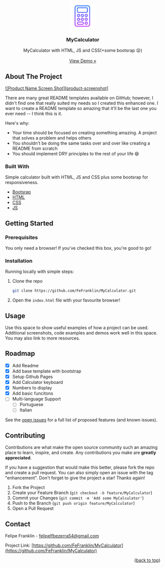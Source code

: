 <div id="top"></div>

<!-- PROJECT LOGO -->
<br />
<div align="center">
  <a href="https://github.com/othneildrew/Best-README-Template">
    <img src="img/android-chrome-192x192.png" alt="Logo" width="80" height="80">
  </a>

  <h3 align="center">MyCalculator</h3>

  <p align="center">
    MyCalculator with HTML, JS and CSS(+some bootsrap 😜)
    <br />
    <br />
    <a href="https://fefranklin.github.io/MyCalculator/">View Demo »</a>
  </p>
</div>

<!-- ABOUT THE PROJECT -->
## About The Project

[![Product Name Screen Shot][product-screenshot]](https://example.com)

There are many great README templates available on GitHub; however, I didn't find one that really suited my needs so I created this enhanced one. I want to create a README template so amazing that it'll be the last one you ever need -- I think this is it.

Here's why:
* Your time should be focused on creating something amazing. A project that solves a problem and helps others
* You shouldn't be doing the same tasks over and over like creating a README from scratch
* You should implement DRY principles to the rest of your life :smile:

### Built With

Simple calculator built with HTML, JS and CSS plus some bootsrap for responsiveness.

* [Bootsrap](https://getbootstrap.com/)
* [HTML](https://developer.mozilla.org/en-US/docs/Glossary/HTML5)
* [CSS](https://developer.mozilla.org/en-US/docs/Web/CSS)
* [JS](https://www.javascript.com/)

<!-- GETTING STARTED -->
## Getting Started

### Prerequisites

You only need a browser! If you've checked this box, you're good to go!

### Installation

Running locally with simple steps:

1. Clone the repo
   ```sh
   git clone https://github.com/FeFranklin/MyCalculator.git
   ```
2. Open the `index.html` file with your favourite browser!

<!-- USAGE EXAMPLES -->
## Usage

Use this space to show useful examples of how a project can be used. Additional screenshots, code examples and demos work well in this space. You may also link to more resources.

<!-- ROADMAP -->
## Roadmap

- [x] Add Readme
- [x] Add base template with bootstrap
- [x] Setup Github Pages
- [x] Add Calculator keyboard
- [x] Numbers to display
- [x] Add basic funcitons
- [ ] Multi-language Support
    - [ ] Portuguese
    - [ ] Italian

See the [open issues](https://github.com/FeFranklin/MyCalculator/issues) for a full list of proposed features (and known issues).

<!-- CONTRIBUTING -->
## Contributing

Contributions are what make the open source community such an amazing place to learn, inspire, and create. Any contributions you make are **greatly appreciated**.

If you have a suggestion that would make this better, please fork the repo and create a pull request. You can also simply open an issue with the tag "enhancement".
Don't forget to give the project a star! Thanks again!

1. Fork the Project
2. Create your Feature Branch (`git checkout -b feature/MyCalculator`)
3. Commit your Changes (`git commit -m 'Add some MyCalculator'`)
4. Push to the Branch (`git push origin feature/MyCalculator`)
5. Open a Pull Request

<!-- CONTACT -->
## Contact

Felipe Franklin - felipelfbezerra54@gmail.com

Project Link: [https://github.com/FeFranklin/MyCalculator](https://github.com/FeFranklin/MyCalculator)

<p align="right">(<a href="#top">back to top</a>)</p>
